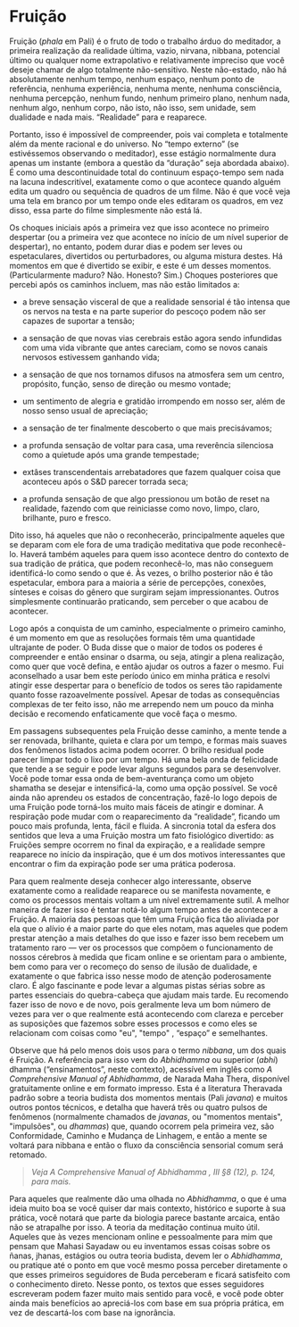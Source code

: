 # Fruição

Fruição (_phala_ em Pali) é o fruto de todo o trabalho árduo do meditador, a primeira realização da realidade última, vazio, nirvana, nibbana, potencial último ou qualquer nome extrapolativo e relativamente impreciso que você deseje chamar de algo totalmente não-sensitivo. Neste não-estado, não há absolutamente nenhum tempo, nenhum espaço, nenhum ponto de referência, nenhuma experiência, nenhuma mente, nenhuma consciência, nenhuma percepção, nenhum fundo, nenhum primeiro plano, nenhum nada, nenhum algo, nenhum corpo, não isto, não isso, sem unidade, sem dualidade e nada mais. “Realidade” para e reaparece.

Portanto, isso é impossível de compreender, pois vai completa e totalmente além da mente racional e do universo. No “tempo externo” (se estivéssemos observando o meditador), esse estágio normalmente dura apenas um instante (embora a questão da “duração” seja abordada abaixo). É como uma descontinuidade total do continuum espaço-tempo sem nada na lacuna indescritível, exatamente como o que acontece quando alguém edita um quadro ou sequência de quadros de um filme. Não é que você veja uma tela em branco por um tempo onde eles editaram os quadros, em vez disso, essa parte do filme simplesmente não está lá.

Os choques iniciais após a primeira vez que isso acontece no primeiro despertar (ou a primeira vez que acontece no início de um nível superior de despertar), no entanto, podem durar dias e podem ser leves ou espetaculares, divertidos ou perturbadores, ou alguma mistura destes. Há momentos em que é divertido se exibir, e este é um desses momentos. (Particularmente maduro? Não. Honesto? Sim.) Choques posteriores que percebi após os caminhos incluem, mas não estão limitados a:

 - a breve sensação visceral de que a realidade sensorial é tão intensa que os nervos na testa e na parte superior do pescoço podem não ser capazes de suportar a tensão;

 - a sensação de que novas vias cerebrais estão agora sendo infundidas com uma vida vibrante que antes careciam, como se novos canais nervosos estivessem ganhando vida;

 - a sensação de que nos tornamos difusos na atmosfera sem um centro, propósito, função, senso de direção ou mesmo vontade;

 - um sentimento de alegria e gratidão irrompendo em nosso ser, além de nosso senso usual de apreciação;

 - a sensação de ter finalmente descoberto o que mais precisávamos;

 - a profunda sensação de voltar para casa, uma reverência silenciosa como a quietude após uma grande tempestade;

 - extâses transcendentais arrebatadores que fazem qualquer coisa que aconteceu após o S&D parecer torrada seca; 

 - a profunda sensação de que algo pressionou um botão de reset na realidade, fazendo com que reiniciasse como novo, limpo, claro, brilhante, puro e fresco.

Dito isso, há aqueles que não o reconhecerão, principalmente aqueles que se deparam com ele fora de uma tradição meditativa que pode reconhecê-lo. Haverá também aqueles para quem isso acontece dentro do contexto de sua tradição de prática, que podem reconhecê-lo, mas não conseguem identificá-lo como sendo o que é. Às vezes, o brilho posterior não é tão espetacular, embora para a maioria a série de percepções, conexões, sínteses e coisas do gênero que surgiram sejam impressionantes. Outros simplesmente continuarão praticando, sem perceber o que acabou de acontecer.

Logo após a conquista de um caminho, especialmente o primeiro caminho, é um momento em que as resoluções formais têm uma quantidade ultrajante de poder. O Buda disse que o maior de todos os poderes é compreender e então ensinar o dsarma, ou seja, atingir a plena realização, como quer que você defina, e então ajudar os outros a fazer o mesmo. Fui aconselhado a usar bem este período único em minha prática e resolvi atingir esse despertar para o benefício de todos os seres tão rapidamente quanto fosse razoavelmente possível. Apesar de todas as consequências complexas de ter feito isso, não me arrependo nem um pouco da minha decisão e recomendo enfaticamente que você faça o mesmo.

Em passagens subsequentes pela Fruição desse caminho, a mente tende a ser renovada, brilhante, quieta e clara por um tempo, e formas mais suaves dos fenômenos listados acima podem ocorrer. O brilho residual pode parecer limpar todo o lixo por um tempo. Há uma bela onda de felicidade que tende a se seguir e pode levar alguns segundos para se desenvolver. Você pode tomar essa onda de bem-aventurança como um objeto shamatha se desejar e intensificá-la, como uma opção possível. Se você ainda não aprendeu os estados de concentração, fazê-lo logo depois de uma Fruição pode torná-los muito mais fáceis de atingir e dominar. A respiração pode mudar com o reaparecimento da “realidade”, ficando um pouco mais profunda, lenta, fácil e fluida. A sincronia total da esfera dos sentidos que leva a uma Fruição mostra um fato fisiológico divertido: as Fruições sempre ocorrem no final da expiração, e a realidade sempre reaparece no início da inspiração, que é um dos motivos interessantes que encontrar o fim da expiração pode ser uma prática poderosa.

Para quem realmente deseja conhecer algo interessante, observe exatamente como a realidade reaparece ou se manifesta novamente, e como os processos mentais voltam a um nível extremamente sutil. A melhor maneira de fazer isso é tentar notá-lo algum tempo antes de acontecer a Fruição. A maioria das pessoas que têm uma Fruição fica tão aliviada por ela que o alívio é a maior parte do que eles notam, mas aqueles que podem prestar atenção a mais detalhes do que isso e fazer isso bem recebem um tratamento raro — ver os processos que compõem o funcionamento de nossos cérebros à medida que ficam online e se orientam para o ambiente, bem como para ver o recomeço do senso de ilusão de dualidade, e exatamente o que fabrica isso nesse modo de atenção poderosamente claro. É algo fascinante e pode levar a algumas pistas sérias sobre as partes essenciais do quebra-cabeça que ajudam mais tarde. Eu recomendo fazer isso de novo e de novo, pois geralmente leva um bom número de vezes para ver o que realmente está acontecendo com clareza e perceber as suposições que fazemos sobre esses processos e como eles se relacionam com coisas como "eu", "tempo" , “espaço” e semelhantes.

Observe que há pelo menos dois usos para o termo _nibbana_, um dos quais é Fruição. A referência para isso vem do _Abhidhamma_ ou superior (_abhi_) dhamma (“ensinamentos”, neste contexto), acessível em inglês como _A Comprehensive Manual of Abhidhamma_, de Narada Maha Thera, disponível gratuitamente online e em formato impresso. Esta é a literatura Theravada padrão sobre a teoria budista dos momentos mentais (Pali _javana_) e muitos outros pontos técnicos, e detalha que haverá três ou quatro pulsos de fenômenos (normalmente chamados de _javanas_, ou "momentos mentais", "impulsões", ou _dhammas_) que, quando ocorrem pela primeira vez, são Conformidade, Caminho e Mudança de Linhagem, e então a mente se voltará para nibbana e então o fluxo da consciência sensorial comum será retomado.

> _Veja A Comprehensive Manual of Abhidhamma , III §8 (12), p. 124, para mais._

Para aqueles que realmente dão uma olhada no _Abhidhamma_, o que é uma ideia muito boa se você quiser dar mais contexto, histórico e suporte à sua prática, você notará que parte da biologia parece bastante arcaica, então não se atrapalhe por isso. A teoria da meditação continua muito útil. Aqueles que às vezes mencionam online e pessoalmente para mim que pensam que Mahasi Sayadaw ou eu inventamos essas coisas sobre os ñanas, jhanas, estágios ou outra teoria budista, devem ler o _Abhidhamma_, ou pratique até o ponto em que você mesmo possa perceber diretamente o que esses primeiros seguidores de Buda perceberam e ficará satisfeito com o conhecimento direto. Nesse ponto, os textos que esses seguidores escreveram podem fazer muito mais sentido para você, e você pode obter ainda mais benefícios ao apreciá-los com base em sua própria prática, em vez de descartá-los com base na ignorância.


